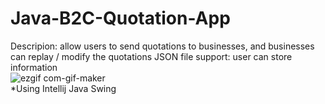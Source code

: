 # Java-B2C-Quotation-App

Descripion: allow users to send quotations to businesses, and businesses can replay / modify the quotations
            JSON file support: user can store information 
            <br />
            ![ezgif com-gif-maker](https://user-images.githubusercontent.com/76548491/128648024-791b1392-f55e-495b-b698-df5dc7099486.gif)
            <br />
*Using Intellij Java Swing
